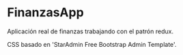# FinanzasApp

Aplicación real de finanzas trabajando con el patrón redux.

CSS basado en 'StarAdmin Free Bootstrap Admin Template'.